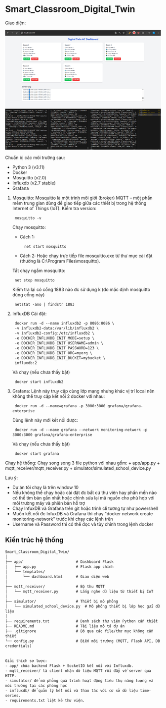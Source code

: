 # Smart_Classroom_Digital_Twin

Giao diện:


<img alt="Dashboard.png" src="https://github.com/ptyants/Smart_Classroom_Digital_Twin/blob/main/DEMO/Dashboard.png?raw=true" data-hpc="true" class="Box-sc-g0xbh4-0 fzFXnm">
<img alt="terminal.png" src="https://github.com/ptyants/Smart_Classroom_Digital_Twin/blob/main/DEMO/terminal.png?raw=true" data-hpc="true" class="Box-sc-g0xbh4-0 fzFXnm">


Chuẩn bị các môi trường sau:
+ Python 3  (v3.11)
+ Docker
+ Mosquitto (v2.0)
+ Influxdb  (v2.7 stable)
+ Grafana


1. Mosquitto:
    Mosquitto là một trình môi giới (broker) MQTT – một phần mềm trung gian dùng để giao tiếp giữa các thiết bị trong hệ thống Internet of Things (IoT).
    Kiểm tra version:
    
        mosquitto -v
        
    Chạy mosquitto:
    + Cách 1: 
        
            net start mosquitto
    
    + Cách 2: Hoặc chạy trực tiếp file mosquitto.exe từ thư mục cài đặt (thường là C:\Program Files\mosquitto).
   
    Tắt chạy ngầm mosquitto:

        net stop mosquitto
        
    Kiểm tra lại có cổng 1883  nào đc sử dụng k (do mặc định mosquitto dùng cổng này)

        netstat -ano | findstr 1883


3. InfluxDB
    Cài đặt:

        docker run -d --name influxdb2 -p 8086:8086 \
        -v influxdb2-data:/var/lib/influxdb2 \
        -v influxdb2-config:/etc/influxdb2 \
        -e DOCKER_INFLUXDB_INIT_MODE=setup \
        -e DOCKER_INFLUXDB_INIT_USERNAME=admin \
        -e DOCKER_INFLUXDB_INIT_PASSWORD=123 \
        -e DOCKER_INFLUXDB_INIT_ORG=myorg \
        -e DOCKER_INFLUXDB_INIT_BUCKET=mybucket \
        influxdb:2

    Và chạy (nếu chưa thấy bật)

        docker start influxdb2

4. Grafana:
    Lệnh này truy cập cùng lớp mạng nhưng khác vị trí local nên không thể truy cập kết nối 2 docker với nhau:
   
        docker run -d --name=grafana -p 3000:3000 grafana/grafana-enterprise

    Dùng lệnh này mới kết nối được:
    
        docker run -d --name grafana --network monitoring-network -p 3000:3000 grafana/grafana-enterprise

    Và chạy (nếu chưa thấy bật)

        docker start grafana


Chạy hệ thống:
    Chạy song song 3 file python với nhau gồm:
    + app/app.py
    + mqtt_receiver/mqtt_receiver.py
    + simulator/simulated_school_device.py


Lưu ý:
+ Dự án tôi chạy là trên window 10
+ Nếu không thể chạy hoặc cài đặt đc bất cứ thư viên hay phần mền nào có thể tìm bản gần nhất hoặc chỉnh sửa lại mã nguồn cho phù hợp với môi trường máy và phiên bản hỗ trợ
+ Chạy InfuxDB và Grafana trên git hoặc trình cli tương tự như powershell
+ Muốn kết nối đc InfuxDB và Grafana thì chạy "docker network create monitoring-network" trước khi chạy các lệnh trên
+ Username và Password thì có thể đọc và tùy chỉnh trong lệnh docker


## Kiến trúc hệ thống

```text
Smart_Classroom_Digital_Twin/
│
├── app/                        # Dashboard Flask
│   ├── app.py                  # Flask app chính
│   └── templates/
│       └── dashboard.html      # Giao diện web
│
├── mqtt_receiver/              # Bộ thu MQTT
│   └── mqtt_receiver.py        # Lắng nghe dữ liệu từ thiết bị IoT
│
├── simulator/                  # Thiết bị mô phỏng
│   └── simulated_school_device.py  # Mô phỏng thiết bị lớp học gửi dữ liệu
│
├── requirements.txt            # Danh sách thư viện Python cần thiết
├── README.md                   # Tài liệu mô tả dự án
├── .gitignore                  # Bỏ qua các file/thư mục không cần thiết
└── config.py                   # Biến môi trường (MQTT, Flask API, DB credentials)


Giải thích sơ lược:
- app/ chứa backend Flask + SocketIO kết nối với Influxdb.
- mqtt_receiver/ là client nhận dữ liệu MQTT rồi đẩy về server qua HTTP.
- simulator/ để mô phỏng quá trình hoạt động tiêu thụ năng lượng và môi trường tại các phòng học
- influxdb/ để quản lý kết nối và thao tác với cơ sở dữ liệu time-series.
- requirements.txt liệt kê thư viện.
  
